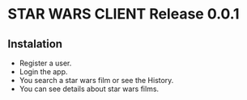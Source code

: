 
STAR WARS CLIENT Release 0.0.1
==========

Instalation
--------------------

+ Register a user.
+ Login the app.
+ You search a star wars film or see the History.
+ You can see details about star wars films.

